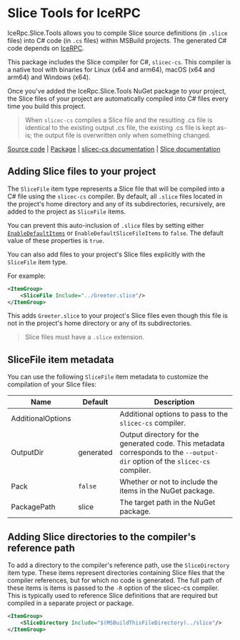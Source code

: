 # Slice Tools for IceRPC

IceRpc.Slice.Tools allows you to compile Slice source definitions (in `.slice` files) into C# code (in `.cs` files)
within MSBuild projects. The generated C# code depends on [IceRPC][icerpc].

This package includes the Slice compiler for C#, `slicec-cs`. This compiler is a native tool with binaries for
Linux (x64 and arm64), macOS (x64 and arm64) and Windows (x64).

Once you've added the IceRpc.Slice.Tools NuGet package to your project, the Slice files of your project are
automatically compiled into C# files every time you build this project.

> When `slicec-cs` compiles a Slice file and the resulting .cs file is identical to the existing output .cs file,
> the existing .cs file is kept as-is; the output file is overwritten only when something changed.

[Source code][source] | [Package][package] | [slicec-cs documentation][slicec-cs] | [Slice documentation][slice]

## Adding Slice files to your project

The `SliceFile` item type represents a Slice file that will be compiled into a C# file using the `slicec-cs` compiler. By
default, all `.slice` files located in the project's home directory and any of its subdirectories, recursively, are added
to the project as `SliceFile` items.

You can prevent this auto-inclusion of `.slice` files by setting either [`EnableDefaultItems`][default_items] or
`EnableDefaultSliceFileItems` to `false`. The default value of these properties is `true`.

You can also add files to your project's Slice files explicitly with the `SliceFile` item type.

For example:
``` xml
<ItemGroup>
    <SliceFile Include="../Greeter.slice"/>
</ItemGroup>
```

This adds `Greeter.slice` to your project's Slice files even though this file is not in the project's home
directory or any of its subdirectories.

> Slice files must have a `.slice` extension.

## SliceFile item metadata

You can use the following `SliceFile` item metadata to customize the compilation of your Slice files:

| Name              | Default   | Description                                                                                                                  |
|-------------------|-----------|------------------------------------------------------------------------------------------------------------------------------|
| AdditionalOptions |           | Additional options to pass to the `slicec-cs` compiler.                                                                      |
| OutputDir         | generated | Output directory for the generated code. This metadata corresponds to the `--output-dir` option of the `slicec-cs` compiler. |
| Pack              | `false`   | Whether or not to include the items in the NuGet package.                                                                    |
| PackagePath       | slice     | The target path in the NuGet package.                                                                                        |

## Adding Slice directories to the compiler's reference path

To add a directory to the compiler's reference path, use the `SliceDirectory` item type. These items represent
directories containing Slice files that the compiler references, but for which no code is generated. The full path of
these items is items is passed to the `-R` option of the slicec-cs compiler. This is typically used to reference Slice
definitions that are required but compiled in a separate project or package.

``` xml
<ItemGroup>
    <SliceDirectory Include="$(MSBuildThisFileDirectory)../slice"/>
</ItemGroup>
```


[default_items]: https://learn.microsoft.com/en-us/dotnet/core/project-sdk/msbuild-props#enabledefaultitems
[icerpc]: https://www.nuget.org/packages/IceRpc
[package]: https://www.nuget.org/packages/IceRpc.Slice.Tools
[slice]: https://docs.testing.zeroc.com/docs/slice
[slicec-cs]: TODO
[source]: https://github.com/icerpc/icerpc-csharp/tree/main/src/tools.IceRpc.Slice.Tools
